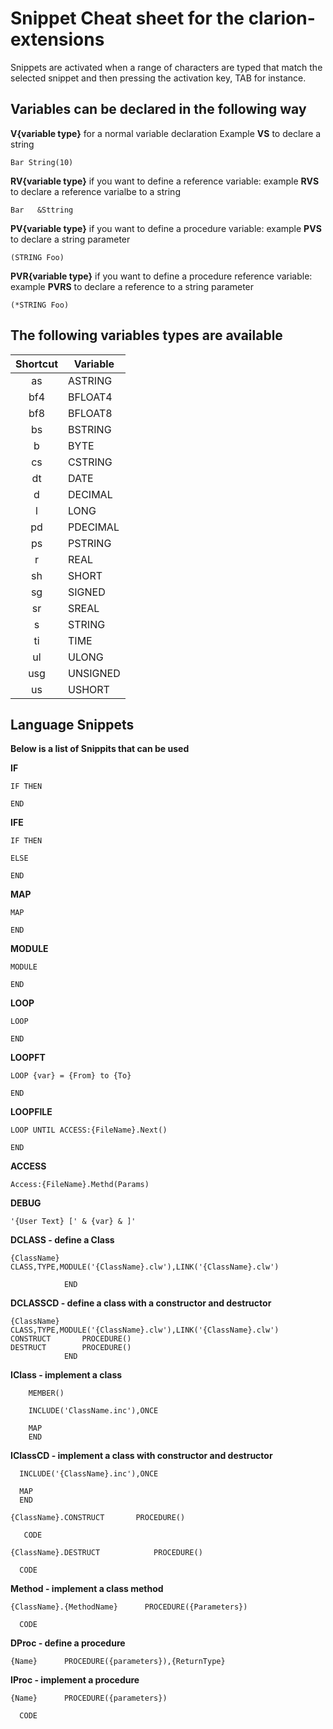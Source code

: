 # **Snippet Cheat sheet for the clarion-extensions**

Snippets are activated when a range of characters are typed that match the selected snippet and then pressing the activation key, TAB for instance.

## **Variables can be declared in the following way**

**V{variable type}** for a normal variable declaration 
Example **VS** to declare a string
```clarion
Bar String(10)
```
**RV{variable type}** if you want to define a reference variable:
example **RVS** to declare a reference varialbe to a string
```clarion
Bar   &Sttring
```
**PV{variable type}** if you want to define a procedure variable:
example **PVS** to declare a string parameter
```clarion
(STRING Foo)
```
**PVR{variable type}** if you want to define a procedure reference variable:
example **PVRS** to declare a reference to a string parameter
```clarion
(*STRING Foo)
```
## **The following variables types are available**

| Shortcut | Variable | 
| :---: | --- |
 as | ASTRING |
bf4 | BFLOAT4 |
bf8 | BFLOAT8 |
bs | BSTRING |
b | BYTE |
 cs | CSTRING |
dt | DATE |
d| DECIMAL |
l | LONG |
pd | PDECIMAL |
ps | PSTRING |
r  | REAL |
sh | SHORT |
sg | SIGNED |
sr | SREAL |
s | STRING |
ti | TIME |
ul | ULONG |
usg | UNSIGNED |
us | USHORT |

## **Language Snippets**

**Below is a list of Snippits that can be used**

**IF**
```clarion
IF THEN

END
```
**IFE**
```clarion
IF THEN

ELSE

END
```
**MAP**
```clarion
MAP

END
```
**MODULE**
```clarion
MODULE

END
```
**LOOP**
```clarion
LOOP

END
```
**LOOPFT**
```clarion
LOOP {var} = {From} to {To}

END
```
**LOOPFILE**
```clarion
LOOP UNTIL ACCESS:{FileName}.Next()

END
```
**ACCESS**
```clarion
Access:{FileName}.Methd(Params)
```
**DEBUG**
```clarion
'{User Text} [' & {var} & ]'
```
**DCLASS - define a Class**
```clarion
{ClassName}	CLASS,TYPE,MODULE('{ClassName}.clw'),LINK('{ClassName}.clw')

            END
```
**DCLASSCD - define a class with a constructor and destructor**
```clarion
{ClassName}	CLASS,TYPE,MODULE('{ClassName}.clw'),LINK('{ClassName}.clw')
CONSTRUCT		PROCEDURE()
DESTRUCT		PROCEDURE()
            END  
```
**IClass - implement a class**
```clarion
	MEMBER()

    INCLUDE('ClassName.inc'),ONCE

    MAP
    END
```
**IClassCD - implement a class with constructor and destructor**
```clarion
  INCLUDE('{ClassName}.inc'),ONCE

  MAP
  END

{ClassName}.CONSTRUCT		PROCEDURE()

   CODE

{ClassName}.DESTRUCT			PROCEDURE()

  CODE
```
**Method - implement a class method**
```clarion
{ClassName}.{MethodName}      PROCEDURE({Parameters})

  CODE
```
**DProc - define a procedure**
```clarion
{Name}		PROCEDURE({parameters}),{ReturnType}
```
**IProc - implement a procedure**
```clarion
{Name}		PROCEDURE({parameters})

  CODE
```